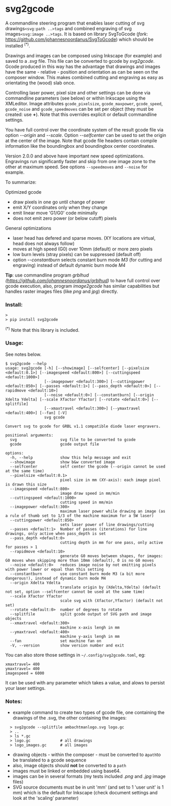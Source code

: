 # svg2gcode

A commandline steering program that enables laser cutting of svg drawings```<svg:path ..>tags``` and combined engraving of svg images```<svg:image ..>tags```.
It is based on library SvgToGcode (*fork*: https://github.com/johannesnoordanus/SvgToGcode) which should be installed <sup>(*)</sup>.

Drawings and images can be composed using Inkscape (for example) and saved to a *.svg* file. This file can be converted to gcode by *svg2gcode*.
Gcode produced in this way has the advantage that drawings and images have the same - relative - position and orientation as can be seen on the composer window.
This makes combined cutting and engraving as easy as orientating the (wood) slab once.

Controlling laser power, pixel size and other settings can be done via commandline parameters (see below) or within Inkscape using the XMLeditor.
Image attributes ```gcode_pixelsize```, ```gcode_maxpower```, ```gcode_speed```, ```gcode_noise``` and ```gcode_speedmoves``` can be set per object (they must be created: use **+**). Note that this overrides explicit or default commandline settings.

You have full control over the coordinate system of the result gcode file via option *--origin* and *--scale*.
Option *--selfcenter* can be used to set the origin at the center of the image.
Note that gcode file headers contain compile information like the boundingbox and boundingbox center coordinates.

Version 2.0.0 and above have important new speed optimizations. Engravings run significantly faster and skip from one image zone to the other at maximum speed. See options ```--speedmoves``` and ```--noise``` for example.

To summarize:

Optimized gcode
- draw pixels in one go until change of power
- emit X/Y coordinates only when they change
- emit linear move 'G1/G0' code minimally
- does not emit zero power (or below cutoff) pixels

General optimizations
- laser head has defered and sparse moves.
(XY locations are virtual, head does not always follow)
- moves at high speed (G0) over 10mm (default) or more zero pixels
- low burn levels (stray pixels) can be suppressed (default off)
- option *--constantburn* selects constant burn mode *M3* (for cutting and engraving) instead of default dynamic burn mode *M4*
 
**Tip**: use commandline program *grblhud* *(https://github.com/johannesnoordanus/grblhud)* to have full control over gcode execution,
also, program *image2gcode* has similar capabilities but handles raster images files (like *png* and *jpg*) directly. 

### Install:
```
> 
> pip install svg2gcode
```
<sup>(*)</sup> Note that this library is included. 
### Usage:
See notes below.
```
$ svg2gcode --help
usage: svg2gcode [-h] [--showimage] [--selfcenter] [--pixelsize <default:0.1>] [--imagespeed <default:800>] [--cuttingspeed <default:1000>]
                 [--imagepower <default:300>] [--cuttingpower <default:850>] [--passes <default:1>] [--pass_depth <default:0>] [--rapidmove <default:10>]
                 [--noise <default:0>] [--constantburn] [--origin Xdelta Ydelta] [--scale Xfactor Yfactor] [--rotate <default:0>] [--splitfile]
                 [--xmaxtravel <default:300>] [--ymaxtravel <default:400>] [--fan] [-V]
                 svg gcode

Convert svg to gcode for GRBL v1.1 compatible diode laser engravers.

positional arguments:
  svg                   svg file to be converted to gcode
  gcode                 gcode output file

options:
  -h, --help            show this help message and exit
  --showimage           show b&w converted image
  --selfcenter          self center the gcode (--origin cannot be used at the same time)
  --pixelsize <default:0.1>
                        pixel size in mm (XY-axis): each image pixel is drawn this size
  --imagespeed <default:800>
                        image draw speed in mm/min
  --cuttingspeed <default:1000>
                        cutting speed in mm/min
  --imagepower <default:300>
                        maximum laser power while drawing an image (as a rule of thumb set to 1/3 of the machine maximum for a 5W laser)
  --cuttingpower <default:850>
                        sets laser power of line drawings/cutting
  --passes <default:1>  Number of passes (iterations) for line drawings, only active when pass_depth is set
  --pass_depth <default:0>
                        cutting depth in mm for one pass, only active for passes > 1
  --rapidmove <default:10>
                        generate G0 moves between shapes, for images: G0 moves when skipping more than 10mm (default), 0 is no G0 moves
  --noise <default:0>   reduces image noise by not emitting pixels with power lower or equal than this setting
  --constantburn        use constant burn mode M3 (a bit more dangerous!), instead of dynamic burn mode M4
  --origin Xdelta Ydelta
                        translate origin by (Xdelta,Ydelta) (default not set, option --selfcenter cannot be used at the same time)
  --scale Xfactor Yfactor
                        scale svg with (Xfactor,Yfactor) (default not set)
  --rotate <default:0>  number of degrees to rotate
  --splitfile           split gcode output of SVG path and image objects
  --xmaxtravel <default:300>
                        machine x-axis lengh in mm
  --ymaxtravel <default:400>
                        machine y-axis lengh in mm
  --fan                 set machine fan on
  -V, --version         show version number and exit
```

You can also store those settings in `~/.config/svg2gcode.toml`, eg:

```
xmaxtravel= 400
ymaxtravel= 400
imagespeed = 6000
```

It can be used with any parameter which takes a value, and alows to persist your laser settings.

### Notes:
  - example command to create two types of gcode file, one containing the drawings of the .svg, the other containing the images:      
```
  > svg2gcode --splitfile ambachtmanlogo.svg logo.gc
  > ..
  > ls *.gc 
  > logo.gc             # all drawings
  > logo_images.gc      # all images
```   
 - drawing objects - within the composer - must be converted to a```path```to be translated to a gcode sequence
 - also, image objects should **not** be converted to a ```path```
 - images must be linked or embedded using base64.
 - images can be in several formats (my tests included *.png* and  *.jpg* image files)
 - SVG source documents must be in unit 'mm' (and set to 1 'user unit' is 1 mm) which is the default for Inkscape (check document settings and look at the 'scaling' parameter)

